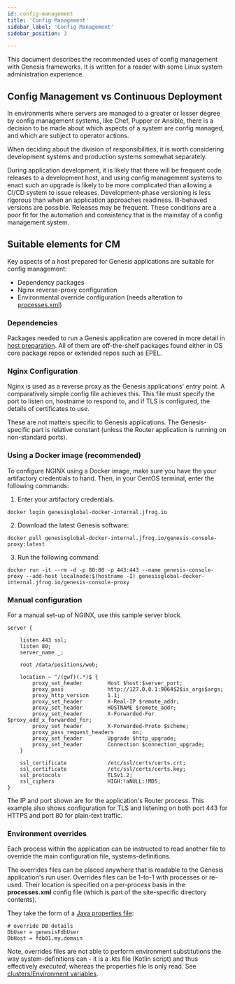 ```yaml
---
id: config-management
title: 'Config Management'
sidebar_label: 'Config Management'
sidebar_position: 3

---
```

This document describes the recommended uses of config management with Genesis frameworks.  It is written for a reader with some
Linux system administration experience.

## Config Management vs Continuous Deployment

In environments where servers are managed to a greater or lesser degree by config management systems, like Chef, Pupper or Ansible, there is a decision to be made about which aspects of a system are config managed, and which are subject to operator actions.

When deciding about the division of responsibilities, it is worth considering development systems and production systems somewhat separately.

During application development, it is likely that there will be frequent code releases to a development host, and using config management systems to enact such an upgrade is likely to be more complicated than allowing a CI/CD system to issue releases.  Development-phase versioning is less rigorous than when an application approaches readiness.  Ill-behaved versions are possible.  Releases may be frequent.  These conditions are a poor fit for the automation and consistency that is the mainstay of a config management system.

## Suitable elements for CM

Key aspects of a host prepared for Genesis applications are suitable for config management:
* Dependency packages
* Nginx reverse-proxy configuration
* Environmental override configuration (needs alteration to [processes.xml](/server/configuring-runtime/processes))

### Dependencies

Packages needed to run a Genesis application are covered in more detail in
[host preparation](/operations/server-setup/host-preparation).
All of them are off-the-shelf packages found either in OS core package repos or extended repos such as EPEL.

### Nginx Configuration

Nginx is used as a reverse proxy as the Genesis applications' entry point.  A comparatively simple config file achieves this. This file must specify the port to listen on, hostname to respond to, and if TLS is configured, the details of certificates to use.

These are not matters specific to Genesis applications.  The Genesis-specific part is relative constant (unless the Router application is running on non-standard ports).

### Using a Docker image (recommended)

To configure NGINX using a Docker image, make sure you have the your artifactory credentials to hand. Then, in your CentOS terminal, enter the following commands:


1. Enter your artifactory credentials.
```shell
docker login genesisglobal-docker-internal.jfrog.io
```

2. Download the latest Genesis software:

```shell
docker pull genesisglobal-docker-internal.jfrog.io/genesis-console-proxy:latest
```

3. Run the following command:
```shell
docker run -it --rm -d -p 80:80 -p 443:443 --name genesis-console-proxy --add-host localnode:$(hostname -I) genesisglobal-docker-internal.jfrog.io/genesis-console-proxy
```

### Manual configuration

For a manual set-up of NGINX, use this sample server block.

```text
server {

    listen 443 ssl;
    listen 80;
    server_name _;

    root /data/positions/web;

    location ~ ^/(gwf)(.*)$ {
        proxy_set_header        Host $host:$server_port;
        proxy_pass              http://127.0.0.1:9064$2$is_args$args;
        proxy_http_version      1.1;
        proxy_set_header        X-Real-IP $remote_addr;
        proxy_set_header        HOSTNAME $remote_addr;
        proxy_set_header        X-Forwarded-For $proxy_add_x_forwarded_for;
        proxy_set_header        X-Forwarded-Proto $scheme;
        proxy_pass_request_headers      on;
        proxy_set_header        Upgrade $http_upgrade;
        proxy_set_header        Connection $connection_upgrade;
    }
    
    ssl_certificate             /etc/ssl/certs/certs.crt;
    ssl_certificate             /etc/ssl/certs/certs.key;
    ssl_protocols               TLSv1.2;
    ssl_ciphers                 HIGH:!aNULL:!MD5;
}
```

The IP and port shown are for the application's Router process.  This example also shows configuration for TLS and listening on both port 443 for HTTPS and port 80 for plain-text traffic.

### Environment overrides

Each process within the application can be instructed to read another file to override the main configuration file, systems-definitions.

The overrides files can be placed anywhere that is readable to the Genesis application's run user.  Overrides files can be 1-to-1 with processes or re-used.  Their location is specified on a per-process basis in the **processes.xml** config file (which is part of the site-specific directory contents).

They take the form of a [Java properties file](https://www.w3schools.io/file/properties-extension-introduction/):

```properties
# override DB details
DbUser = genesisFdbUser
DbHost = fdb01.my.domain
```

Note, overrides files are not able to perform environment substitutions the way system-definitions can - it is a .kts file (Kotlin script) and thus effectively _executed_, whereas the properties file is only read.  See
[clusters/Environment variables](/operations/clustering/clusters#Environment-variables).




